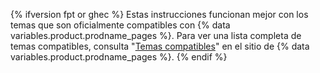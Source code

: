 {% ifversion fpt or ghec %}
Estas instrucciones funcionan mejor con los temas que son oficialmente compatibles con
{% data variables.product.prodname_pages %}. Para ver una lista completa de temas compatibles, consulta "[Temas compatibles](https://pages.github.com/themes/)" en el sitio de {% data variables.product.prodname_pages %}.
{% endif %}
